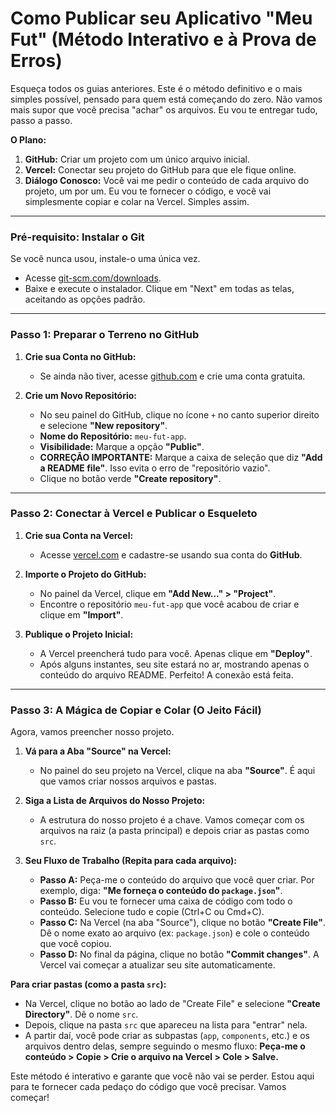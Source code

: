 # Como Publicar seu Aplicativo "Meu Fut" (Método Interativo e à Prova de Erros)

Esqueça todos os guias anteriores. Este é o método definitivo e o mais simples possível, pensado para quem está começando do zero. Não vamos mais supor que você precisa "achar" os arquivos. Eu vou te entregar tudo, passo a passo.

**O Plano:**
1.  **GitHub:** Criar um projeto com um único arquivo inicial.
2.  **Vercel:** Conectar seu projeto do GitHub para que ele fique online.
3.  **Diálogo Conosco:** Você vai me pedir o conteúdo de cada arquivo do projeto, um por um. Eu vou te fornecer o código, e você vai simplesmente copiar e colar na Vercel. Simples assim.

---

### **Pré-requisito: Instalar o Git**

Se você nunca usou, instale-o uma única vez.
*   Acesse [git-scm.com/downloads](https://git-scm.com/downloads).
*   Baixe e execute o instalador. Clique em "Next" em todas as telas, aceitando as opções padrão.

---

### **Passo 1: Preparar o Terreno no GitHub**

1.  **Crie sua Conta no GitHub:**
    *   Se ainda não tiver, acesse [github.com](https://github.com) e crie uma conta gratuita.

2.  **Crie um Novo Repositório:**
    *   No seu painel do GitHub, clique no ícone `+` no canto superior direito e selecione **"New repository"**.
    *   **Nome do Repositório:** `meu-fut-app`.
    *   **Visibilidade:** Marque a opção **"Public"**.
    *   **CORREÇÃO IMPORTANTE:** Marque a caixa de seleção que diz **"Add a README file"**. Isso evita o erro de "repositório vazio".
    *   Clique no botão verde **"Create repository"**.

---

### **Passo 2: Conectar à Vercel e Publicar o Esqueleto**

1.  **Crie sua Conta na Vercel:**
    *   Acesse [vercel.com](https://vercel.com) e cadastre-se usando sua conta do **GitHub**.

2.  **Importe o Projeto do GitHub:**
    *   No painel da Vercel, clique em **"Add New..." > "Project"**.
    *   Encontre o repositório `meu-fut-app` que você acabou de criar e clique em **"Import"**.

3.  **Publique o Projeto Inicial:**
    *   A Vercel preencherá tudo para você. Apenas clique em **"Deploy"**.
    *   Após alguns instantes, seu site estará no ar, mostrando apenas o conteúdo do arquivo README. Perfeito! A conexão está feita.

---

### **Passo 3: A Mágica de Copiar e Colar (O Jeito Fácil)**

Agora, vamos preencher nosso projeto.

1.  **Vá para a Aba "Source" na Vercel:**
    *   No painel do seu projeto na Vercel, clique na aba **"Source"**. É aqui que vamos criar nossos arquivos e pastas.

2.  **Siga a Lista de Arquivos do Nosso Projeto:**
    *   A estrutura do nosso projeto é a chave. Vamos começar com os arquivos na raiz (a pasta principal) e depois criar as pastas como `src`.

3.  **Seu Fluxo de Trabalho (Repita para cada arquivo):**
    *   **Passo A:** Peça-me o conteúdo do arquivo que você quer criar. Por exemplo, diga: **"Me forneça o conteúdo do `package.json`"**.
    *   **Passo B:** Eu vou te fornecer uma caixa de código com todo o conteúdo. Selecione tudo e copie (Ctrl+C ou Cmd+C).
    *   **Passo C:** Na Vercel (na aba "Source"), clique no botão **"Create File"**. Dê o nome exato ao arquivo (ex: `package.json`) e cole o conteúdo que você copiou.
    *   **Passo D:** No final da página, clique no botão **"Commit changes"**. A Vercel vai começar a atualizar seu site automaticamente.

**Para criar pastas (como a pasta `src`):**
*   Na Vercel, clique no botão ao lado de "Create File" e selecione **"Create Directory"**. Dê o nome `src`.
*   Depois, clique na pasta `src` que apareceu na lista para "entrar" nela.
*   A partir daí, você pode criar as subpastas (`app`, `components`, etc.) e os arquivos dentro delas, sempre seguindo o mesmo fluxo: **Peça-me o conteúdo > Copie > Crie o arquivo na Vercel > Cole > Salve.**

Este método é interativo e garante que você não vai se perder. Estou aqui para te fornecer cada pedaço do código que você precisar. Vamos começar!